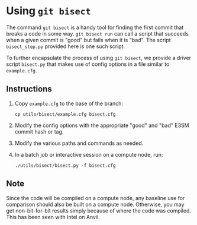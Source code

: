 # Using `git bisect`

The command `git bisect` is a handy tool for finding the first commit that
breaks a code in some way.  `git bisect run` can call a script that
succeeds when a given commit is "good" but fails when it is "bad".  The script
`bisect_step.py` provided here is one such script.

To further encapsulate the process of using `git bisect`, we provide a driver
script `bisect.py` that makes use of config options in a file similar to
`example.cfg`.

## Instructions

1. Copy `example.cfg` to the base of the branch:
   ```shell
   cp utils/bisect/example.cfg bisect.cfg
   ```
2. Modify the config options with the appropriate "good" and "bad" E3SM commit hash
or tag.

3. Modify the various paths and commands as needed.

4. In a batch job or interactive session on a compute node, run:
   ```shell
   ./utils/bisect/bisect.py -f bisect.cfg
   ```

## Note

Since the code will be compiled on a compute node, any baseline use for
comparison should also be built on a compute node.  Otherwise, you may get
non-bit-for-bit results simply because of where the code was compiled.  This
has been seen with Intel on Anvil.
